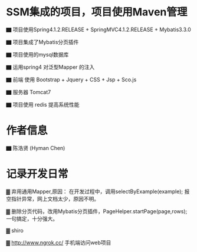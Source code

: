 #     SSM集成的项目，项目使用Maven管理

▇ 项目使用Spring4.1.2.RELEASE + SpringMVC4.1.2.RELEASE + Mybatis3.3.0

▇ 项目集成了Mybatis分页插件  

▇ 项目使用的mysql数据库

▇ 运用spring4 对泛型Mapper 的注入

▇ 前端 使用 Bootstrap + Jquery + CSS + Jsp + Sco.js

▇ 服务器 Tomcat7 

▇ 项目使用 redis 提高系统性能






#      作者信息

▇ 陈浩贤  (Hyman Chen)



#      记录开发日常

▓ 弃用通用Mapper,原因： 在开发过程中，调用selectByExample(example); 报空指针异常，网上文档太少，原因不明。

▓ 删除分页代码，改用Mybatis分页插件，PageHelper.startPage(page,rows); 一句搞定，十分强大。

▓ shiro

▓ http://www.ngrok.cc/ 手机端访问web项目


